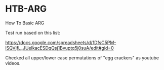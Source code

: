 # HTB-ARG
How To Basic ARG

Test run based on this list:

https://docs.google.com/spreadsheets/d/1DfsC5PM-lSQVjfL_JUeIkacESDqQsj1Bvuptq5j0suA/edit#gid=0

Checked all upper/lower case permutations of "egg crackers" as youtube videos.
